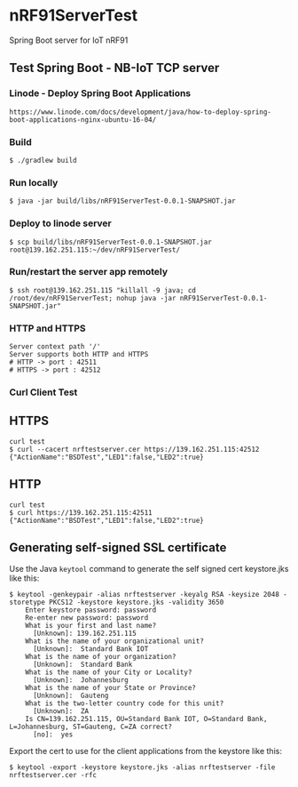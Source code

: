 # nRF91ServerTest
Spring Boot server for IoT nRF91 

## Test Spring Boot - NB-IoT TCP server 

### Linode - Deploy Spring Boot Applications
    https://www.linode.com/docs/development/java/how-to-deploy-spring-boot-applications-nginx-ubuntu-16-04/

### Build 
    $ ./gradlew build
    
### Run locally
    $ java -jar build/libs/nRF91ServerTest-0.0.1-SNAPSHOT.jar

### Deploy to linode server
    $ scp build/libs/nRF91ServerTest-0.0.1-SNAPSHOT.jar root@139.162.251.115:~/dev/nRF91ServerTest/
      
### Run/restart the server app remotely
    $ ssh root@139.162.251.115 "killall -9 java; cd /root/dev/nRF91ServerTest; nohup java -jar nRF91ServerTest-0.0.1-SNAPSHOT.jar"    

### HTTP and HTTPS
    Server context path '/'
    Server supports both HTTP and HTTPS
    # HTTP -> port : 42511
    # HTTPS -> port : 42512

### Curl Client Test

## HTTPS
    curl test 
    $ curl --cacert nrftestserver.cer https://139.162.251.115:42512
    {"ActionName":"BSDTest","LED1":false,"LED2":true}
    
## HTTP
    curl test 
    $ curl https://139.162.251.115:42511
    {"ActionName":"BSDTest","LED1":false,"LED2":true}
    
## Generating self-signed SSL certificate

Use the Java ```keytool``` command to generate the self signed cert keystore.jks like this:

    $ keytool -genkeypair -alias nrftestserver -keyalg RSA -keysize 2048 -storetype PKCS12 -keystore keystore.jks -validity 3650
        Enter keystore password: password
        Re-enter new password: password
        What is your first and last name?
          [Unknown]: 139.162.251.115
        What is the name of your organizational unit?
          [Unknown]:  Standard Bank IOT
        What is the name of your organization?
          [Unknown]:  Standard Bank
        What is the name of your City or Locality?
          [Unknown]:  Johannesburg
        What is the name of your State or Province?
          [Unknown]:  Gauteng
        What is the two-letter country code for this unit?
          [Unknown]:  ZA
        Is CN=139.162.251.115, OU=Standard Bank IOT, O=Standard Bank, L=Johannesburg, ST=Gauteng, C=ZA correct?
          [no]:  yes

Export the cert to use for the client applications from the keystore like this:

    $ keytool -export -keystore keystore.jks -alias nrftestserver -file nrftestserver.cer -rfc